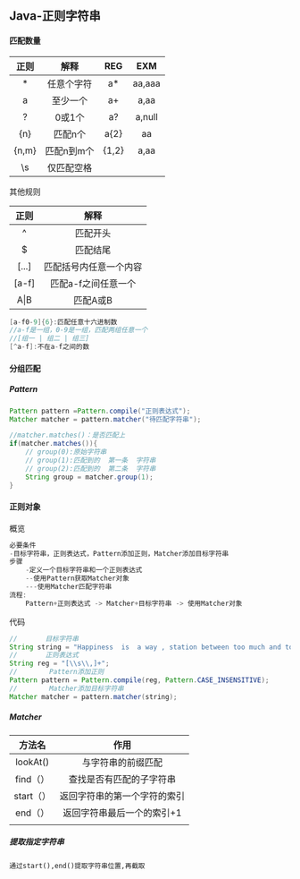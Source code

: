 ## Java-正则字符串

#### 匹配数量

| 正则  |    解释    |  REG  |  EXM   |
| :---: | :--------: | :---: | :----: |
|   *   | 任意个字符 |  a*   | aa,aaa |
|   a   |  至少一个  |  a+   |  a,aa  |
|   ?   |   0或1个   |  a?   | a,null |
|  {n}  |  匹配n个   | a{2}  |   aa   |
| {n,m} | 匹配n到m个 | {1,2} |  a,aa  |
|  \s   | 仅匹配空格 |       |        |

其他规则

| 正则  |          解释          |
| :---: | :--------------------: |
|   ^   |        匹配开头        |
|   $   |        匹配结尾        |
| [...] | 匹配括号内任意一个内容 |
| [a-f] |  匹配a-f之间任意一个   |
| A\|B  |        匹配A或B        |

```java
[a-f0-9]{6}:匹配任意十六进制数
//a-f是一组，0-9是一组，匹配两组任意一个
//[组一 | 组二 | 组三]
[^a-f]:不在a-f之间的数

```



#### 分组匹配

##### Pattern

```JAVA
Pattern pattern =Pattern.compile("正则表达式");
Matcher matcher = pattern.matcher("待匹配字符串");

//matcher.matches()：是否匹配上
if(matcher.matches()){
    // group(0):原始字符串
    // group(1):匹配到的  第一条  字符串
    // group(2):匹配到的  第二条  字符串
    String group = matcher.group(1);
}
```



#### 正则对象

概览

```js
必要条件
-目标字符串，正则表达式，Pattern添加正则，Matcher添加目标字符串
步骤
    -定义一个目标字符串和一个正则表达式
    --使用Pattern获取Matcher对象
    ---使用Matcher匹配字符串
流程:
	Pattern+正则表达式 -> Matcher+目标字符串 -> 使用Matcher对象
```

代码

```java
//       目标字符串
String string = "Happiness  is  a way , station between too much and too little.";
//       正则表达式
String reg = "[\\s\\,]+";
//        Pattern添加正则
Pattern pattern = Pattern.compile(reg, Pattern.CASE_INSENSITIVE);
//        Matcher添加目标字符串
Matcher matcher = pattern.matcher(string);
```

##### Matcher

|  方法名   |             作用             |
| :-------: | :--------------------------: |
| lookAt()  |      与字符串的前缀匹配      |
| find（）  |   查找是否有匹配的子字符串   |
| start（） | 返回字符串的第一个字符的索引 |
|  end（）  |  返回字符串最后一个的索引+1  |
|           |                              |

##### 提取指定字符串

```
通过start(),end()提取字符串位置,再截取
```

